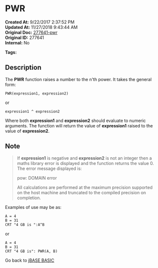 # PWR

**Created At:** 9/22/2017 2:37:52 PM  
**Updated At:** 11/27/2018 9:43:44 AM  
**Original Doc:** [277641-pwr](https://docs.jbase.com/36868-jbase-basic/277641-pwr)  
**Original ID:** 277641  
**Internal:** No  

**Tags:**
<badge text='mathematical operations' vertical='middle' />

## Description

The **PWR** function raises a number to the n'th power. It takes the general form:

```
PWR(expression1, expression2)
```

or

```
expression1 ^ expression2
```

Where both **expression1** and **expression2** should evaluate to numeric arguments. The function will return the value of **expression1** raised to the value of **expression2**.

## Note

> If **expression1** is negative and **expression2** is not an integer then a maths library error is displayed and the function returns the value 0. The error message displayed is:
>
> pow: DOMAIN error
>
> All calculations are performed at the maximum precision supported on the host machine and truncated to the compiled precision on completion.


Examples of use may be as:

```
A = 4
B = 31
CRT "4 GB is ":A^B
```

or

```
A = 4
B = 31
CRT "4 GB is": PWR(A, B)
```

Go back to [jBASE BASIC](./../README.md)
